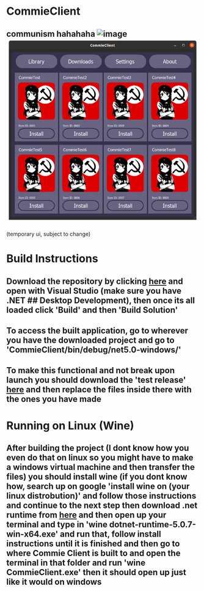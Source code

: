 # CommieClient
## communism hahahaha ![image](https://user-images.githubusercontent.com/68202118/123335900-09dafd00-d53d-11eb-82db-84310da5c9c1.png) ![image](https://raw.githubusercontent.com/juaneth/CommieClient/master/LinuxCommieClient.png)
(temporary ui, subject to change)


# Build Instructions

## Download the repository by clicking [here](https://github.com/juaneth/CommieClient/archive/refs/heads/master.zip) and open with Visual Studio (make sure you have .NET ## Desktop Development), then once its all loaded click 'Build' and then 'Build Solution'

## To access the built application, go to wherever you have the downloaded project and go to 'CommieClient/bin/debug/net5.0-windows/'

## To make this functional and not break upon launch you should download the 'test release' [here](https://github.com/juaneth/CommieClient/releases/download/0.0.0/comclient-x64.zip) and then replace the files inside there with the ones you have made

# Running on Linux (Wine)

## After building the project (I dont know how you even do that on linux so you might have to make a windows virtual machine and then transfer the files) you should install wine (if you dont know how, search up on google 'install wine on (your linux distrobution)' and follow those instructions and continue to the next step then download .net runtime from [here](https://dotnet.microsoft.com/download/dotnet/thank-you/runtime-5.0.7-windows-x64-installer) and then open up your terminal and type in 'wine dotnet-runtime-5.0.7-win-x64.exe' and run that, follow install instructions until it is finished and then go to where Commie Client is built to and open the terminal in that folder and run 'wine CommieClient.exe' then it should open up just like it would on windows
